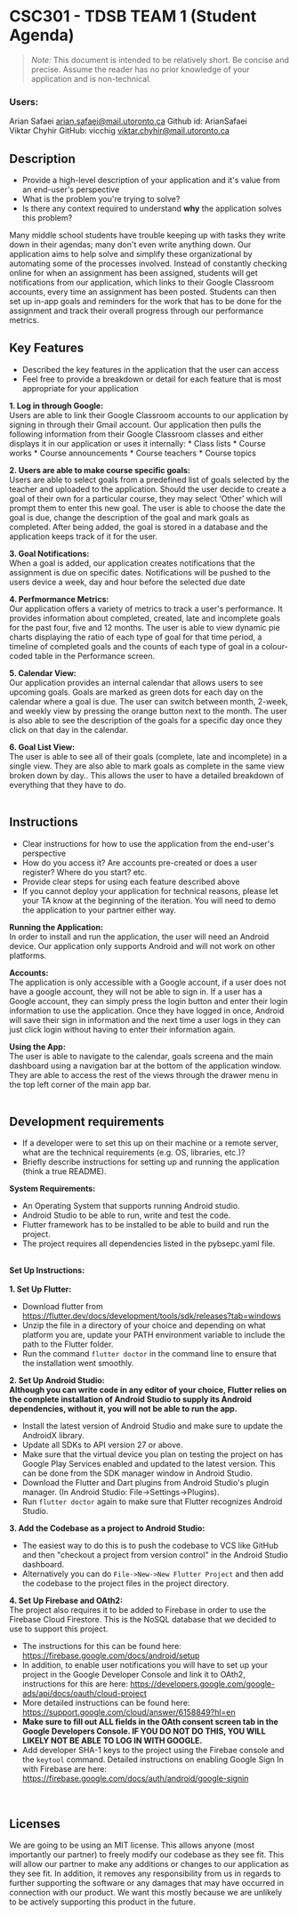 # CSC301 - TDSB TEAM 1 (Student Agenda)

> _Note:_ This document is intended to be relatively short. Be concise and precise. Assume the reader has no prior knowledge of your application and is non-technical. 
### Users: 
Arian Safaei arian.safaei@mail.utoronto.ca Github id: ArianSafaei   
Viktar Chyhir GitHub: vicchig viktar.chyhir@mail.utoronto.ca
## Description 
 * Provide a high-level description of your application and it's value from an end-user's perspective
 * What is the problem you're trying to solve?
 * Is there any context required to understand **why** the application solves this problem?  
 
Many middle school students have trouble keeping up with tasks they write down in their agendas; many don't even write anything down. Our application aims to help solve and simplify these organizational by automating some of the processes involved. Instead of constantly checking online for when an assignment has been assigned, students will get notifications from our application, which links to their Google Classroom accounts, every time an assignment has been posted. Students can then set up in-app goals and reminders for the work that has to be done for the assignment and track their overall progress through our performance metrics.


## Key Features
 * Described the key features in the application that the user can access
 * Feel free to provide a breakdown or detail for each feature that is most appropriate for your application <br/>  
 
__1. Log in through Google:__<br/>
Users are able to link their Google Classroom accounts to our application by signing in through their Gmail account.
Our application then pulls the following information from their Google Classroom classes and either displays it in our application or uses it internally:
    * Class lists
    * Course works
    * Course announcements
    * Course teachers
    * Course topics
<br/>

__2. Users are able to make course specific goals:__ <br/>
Users are able to select goals from a predefined list of goals selected by the teacher and uploaded to the application. Should the user decide to create a goal of their own for a particular course, they may select ‘Other’ which will prompt them to enter this new goal. The user is able to choose the date the goal is due, change the description of the goal and mark goals as completed. After being added, the goal is stored in a database and the application keeps track of it for the user.<br/>

__3. Goal Notifications:__ <br/>
When a goal is added, our application creates notifications that the assignment is due on specific dates. Notifications will be pushed to the users device a week, day and hour before the selected due date
<br/>

__4. Perfmormance Metrics:__ <br/>
Our application offers a variety of metrics to track a user's performance. It provides information about completed, created, late and incomplete goals for the past four, five and 12 months. The user is able to view dynamic pie charts displaying the ratio of each type of goal for that time period, a timeline of completed goals and the counts of each type of goal in a colour-coded table in the Performance screen.
<br/>

__5. Calendar View:__ <br/>
Our application provides an internal calendar that allows users to see upcoming goals. Goals are marked as green dots for each day on the calendar where a goal is due. The user can switch between month, 2-week, and weekly view by pressing the orange button next to the month. The user is also able to see the description of the goals for a specific day once they click on that day in the calendar.
<br/>

__6. Goal List View:__<br/>
The user is able to see all of their goals (complete, late and incomplete) in a single view. They are also able to mark goals as complete in the same view broken down by day.. This allows the user to have a detailed breakdown of everything that they have to do.
<br/><br/>


## Instructions
 * Clear instructions for how to use the application from the end-user's perspective
 * How do you access it? Are accounts pre-created or does a user register? Where do you start? etc. 
 * Provide clear steps for using each feature described above
 * If you cannot deploy your application for technical reasons, please let your TA know at the beginning of the iteration. You will need to demo the application to your partner either way. <br/>
 
 __Running the Application:__<br/>
In order to install and run the application, the user will need an Android device. Our application only supports Android and will not work on other platforms.
<br/>

__Accounts:__<br/>
The application is only accessible with a Google account, if a user does not have a google account, they will not be able to sign in. If a user has a Google account, they can simply press the login button and enter their login information to use the application. Once they have logged in once, Android will save their sign in information and the next time a user logs in they can just click login without having to enter their information again. <br/>

__Using the App:__ <br/>
The user is able to navigate to the calendar, goals screena and the main dashboard using a navigation bar at the bottom of the application window. They are able to access the rest of the views through the drawer menu in the top left corner of the main app bar. 
<br/><br/>

 
 ## Development requirements
 * If a developer were to set this up on their machine or a remote server, what are the technical requirements (e.g. OS, libraries, etc.)?
 * Briefly describe instructions for setting up and running the application (think a true README). <br/>
 
 __System Requirements:__<br/>
 * An Operating System that supports running Android studio.
 * Android Studio to be able to run, write and test the code.
 * Flutter framework has to be installed to be able to build and run the project.
 * The project requires all dependencies listed in the pybsepc.yaml file.
 <br/><br/>
 
 __Set Up Instructions:__ <br/> <br/>
__1. Set Up Flutter:__ <br/>
* Download flutter from https://flutter.dev/docs/development/tools/sdk/releases?tab=windows
* Unzip the file in a directory of your choice and depending on what platform you are, update your PATH environment variable to include the path to the Flutter folder.
* Run the command `flutter doctor` in the command line to ensure that the installation went smoothly. <br/>

 __2. Set Up Android Studio:__ <br/>
 __Although you can write code in any editor of your choice, Flutter relies on the complete installation of Android Studio to supply its Android dependencies, without it, you will not be able to run the app.__<br/>
 
* Install the latest version of Android Studio and make sure to update the AndroidX library.
* Update all SDKs to API version 27 or above.
* Make sure that the virtual device you plan on testing the project on has Google Play Services enabled and updated to the latest version. This can be done from the SDK manager window in Android Studio.
* Download the Flutter and Dart plugins from Android Studio's plugin manager. (In Android Studio: File->Settings->Plugins).
* Run `flutter doctor` again to make sure that Flutter recognizes Android Studio.<br/>

__3. Add the Codebase as a project to Android Studio:__<br/>
* The easiest way to do this is to push the codebase to VCS like GitHub and then "checkout a project from version control" in the Android Studio dashboard. 
* Alternatively you can do `File->New->New Flutter Project` and then add the codebase to the project files in the project directory.<br/>

__4. Set Up Firebase and OAth2:__<br/>
The project also requires it to be added to Firebase in order to use the Firebase Cloud Firestore. This is the NoSQL database that we decided to use to support this project.
* The instructions for this can be found here: https://firebase.google.com/docs/android/setup
* In addition, to enable user notifications you will have to set up your project in the Google Developer Console and link it to OAth2, instructions for this are here: https://developers.google.com/google-ads/api/docs/oauth/cloud-project
* More detailed instructions can be found here: https://support.google.com/cloud/answer/6158849?hl=en <br/>
* __Make sure to fill out ALL fields in the OAth consent screen tab in the Google Developers Console. IF YOU DO NOT DO THIS, YOU WILL LIKELY NOT BE ABLE TO LOG IN WITH GOOGLE.__
* Add developer SHA-1 keys to the project using the Firebae console and the `keytool` command. Detailed instructions on enabling Google Sign In with Firebase are here: https://firebase.google.com/docs/auth/android/google-signin
<br/>




 ## Licenses 
We are going to be using an MIT license. This allows anyone (most importantly our partner) to freely modify our codebase as they see fit. This will allow our partner to make any additions or changes to our application as they see fit. In addition, it removes any responsibility from us in regards to further supporting the software or any damages that may have occurred in connection with our product. We want this mostly because we are unlikely to be actively supporting this product in the future.

